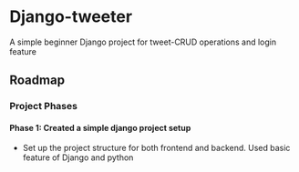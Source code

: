 
# Django-tweeter

A simple beginner Django project for tweet-CRUD operations and login feature


## Roadmap

### Project Phases

#### Phase 1: Created a simple django project setup
- Set up the project structure for both frontend and backend. Used basic feature of Django and python

